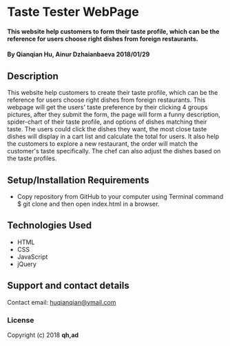 # Taste Tester WebPage

####  This website help customers to form their taste profile, which can be the reference for users choose right dishes from foreign restaurants.

#### By Qianqian Hu, Ainur Dzhaianbaeva 2018/01/29

## Description

 This website help customers to create their taste profile, which can be the reference for users choose right dishes from foreign restaurants. This webpage will get the users' taste preference by their clicking 4 groups pictures, after they submit the form, the page will form a funny description, spider-chart of their taste profile, and options of dishes matching their taste. The users could click the dishes they want, the most close taste dishes will display in a cart list and calculate the total for users. It also help the customers to explore a new restaurant, the order will match the customer's taste specifically. The chef can also adjust the dishes based on the taste profiles.

## Setup/Installation Requirements

* Copy repository from GitHub to your computer using Terminal command $ git clone and then open index.html in a browser.


## Technologies Used

* HTML
* CSS
* JavaScript
* jQuery

## Support and contact details

Contact email: huqianqian@ymail.com

### License

Copyright (c) 2018 **qh,ad**
